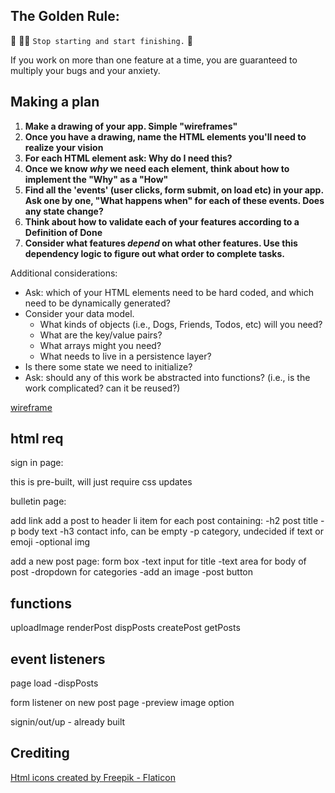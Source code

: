 ## The Golden Rule:

🦸 🦸‍♂️ `Stop starting and start finishing.` 🏁

If you work on more than one feature at a time, you are guaranteed to multiply your bugs and your anxiety.

## Making a plan

1. **Make a drawing of your app. Simple "wireframes"**
1. **Once you have a drawing, name the HTML elements you'll need to realize your vision**
1. **For each HTML element ask: Why do I need this?**
1. **Once we know _why_ we need each element, think about how to implement the "Why" as a "How"**
1. **Find all the 'events' (user clicks, form submit, on load etc) in your app. Ask one by one, "What happens when" for each of these events. Does any state change?**
1. **Think about how to validate each of your features according to a Definition of Done**
1. **Consider what features _depend_ on what other features. Use this dependency logic to figure out what order to complete tasks.**

Additional considerations:

-   Ask: which of your HTML elements need to be hard coded, and which need to be dynamically generated?
-   Consider your data model.
    -   What kinds of objects (i.e., Dogs, Friends, Todos, etc) will you need?
    -   What are the key/value pairs?
    -   What arrays might you need?
    -   What needs to live in a persistence layer?
-   Is there some state we need to initialize?
-   Ask: should any of this work be abstracted into functions? (i.e., is the work complicated? can it be reused?)

[wireframe](wired.jpg)

## html req

sign in page:

this is pre-built, will just require css updates

bulletin page:

add link add a post to header
li item for each post containing:
-h2 post title
-p body text
-h3 contact info, can be empty
-p category, undecided if text or emoji
-optional img

add a new post page:
form box
-text input for title
-text area for body of post
-dropdown for categories
-add an image
-post button

## functions

uploadImage
renderPost
dispPosts
createPost
getPosts

## event listeners

page load
-dispPosts

form listener on new post page
-preview image option

signin/out/up - already built




## Crediting
<a href="https://www.flaticon.com/free-icons/html" title="html icons">Html icons created by Freepik - Flaticon</a>
